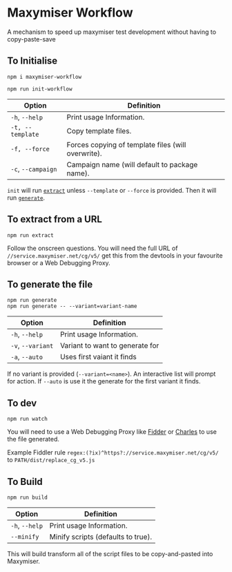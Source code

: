 # Maxymiser Workflow

A mechanism to speed up maxymiser test development without having to copy-paste-save

## To Initialise

```shell-script
npm i maxymiser-workflow

npm run init-workflow
```

| Option | Definition |
| ------ | ---------- |
| `-h`, `--help` | Print usage Information. |
| `-t, --template` | Copy template files. |
| `-f, --force` | Forces copying of template files (will overwrite). |
| `-c`, `--campaign` | Campaign name (will default to package name). |

`init` will run [`extract`](#to-extract-from-a-url) unless `--template` or `--force` is provided. Then it will run [`generate`](#to-generate-the-file).

## To extract from a URL

```shell-script
npm run extract
```

Follow the onscreen questions.
You will need the full URL of `//service.maxymiser.net/cg/v5/` get this from the devtools in your favourite browser or a Web Debugging Proxy.

## To generate the file

```shell-script
npm run generate
npm run generate -- --variant=variant-name
```

| Option | Definition |
| ------ | ---------- |
| `-h`, `--help` | Print usage Information. |
| `-v`, `--variant` | Variant to want to generate for |
| `-a`, `--auto` | Uses first vaiant it finds |

If no variant is provided (`--variant=<name>`). An interactive list will prompt for action.
If `--auto` is use it the generate for the first variant it finds.

## To dev

```shell-script
npm run watch
```

You will need to use a Web Debugging Proxy like [Fidder](https://www.telerik.com/fiddler) or [Charles](https://www.charlesproxy.com/) to use the file generated.

Example Fiddler rule
`regex:(?ix)^https?://service.maxymiser.net/cg/v5/`
to
`PATH/dist/replace_cg_v5.js`

## To Build

```shell-script
npm run build
```
| Option | Definition |
| ------ | ---------- |
| `-h`, `--help` | Print usage Information. |
|       `--minify` | Minify scripts (defaults to true). |

This will build transform all of the script files to be copy-and-pasted into Maxymiser.
